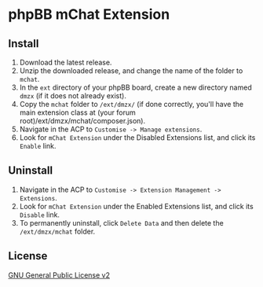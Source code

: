 # phpBB mChat Extension


## Install

1. Download the latest release.
2. Unzip the downloaded release, and change the name of the folder to `mchat`.
3. In the `ext` directory of your phpBB board, create a new directory named `dmzx` (if it does not already exist).
4. Copy the `mchat` folder to `/ext/dmzx/` (if done correctly, you'll have the main extension class at (your forum root)/ext/dmzx/mchat/composer.json).
5. Navigate in the ACP to `Customise -> Manage extensions`.
6. Look for `mChat Extension` under the Disabled Extensions list, and click its `Enable` link.

## Uninstall

1. Navigate in the ACP to `Customise -> Extension Management -> Extensions`.
2. Look for `mChat Extension` under the Enabled Extensions list, and click its `Disable` link.
3. To permanently uninstall, click `Delete Data` and then delete the `/ext/dmzx/mchat` folder.

## License
[GNU General Public License v2](http://opensource.org/licenses/GPL-2.0)
